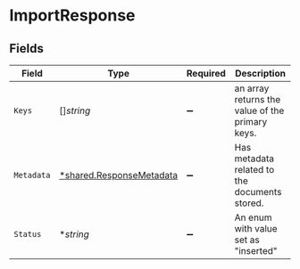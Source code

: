 # ImportResponse


## Fields

| Field                                                               | Type                                                                | Required                                                            | Description                                                         |
| ------------------------------------------------------------------- | ------------------------------------------------------------------- | ------------------------------------------------------------------- | ------------------------------------------------------------------- |
| `Keys`                                                              | []*string*                                                          | :heavy_minus_sign:                                                  | an array returns the value of the primary keys.                     |
| `Metadata`                                                          | [*shared.ResponseMetadata](../../models/shared/responsemetadata.md) | :heavy_minus_sign:                                                  | Has metadata related to the documents stored.                       |
| `Status`                                                            | **string*                                                           | :heavy_minus_sign:                                                  | An enum with value set as "inserted"                                |